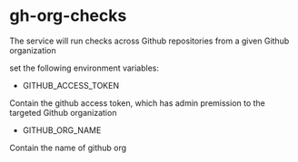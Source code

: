 # gh-org-checks
The service will run checks across Github repositories from a given Github organization

set the following environment variables:

- GITHUB_ACCESS_TOKEN
  
Contain the github access token, which has admin premission to the targeted Github organization

- GITHUB_ORG_NAME 

Contain the name of github org

